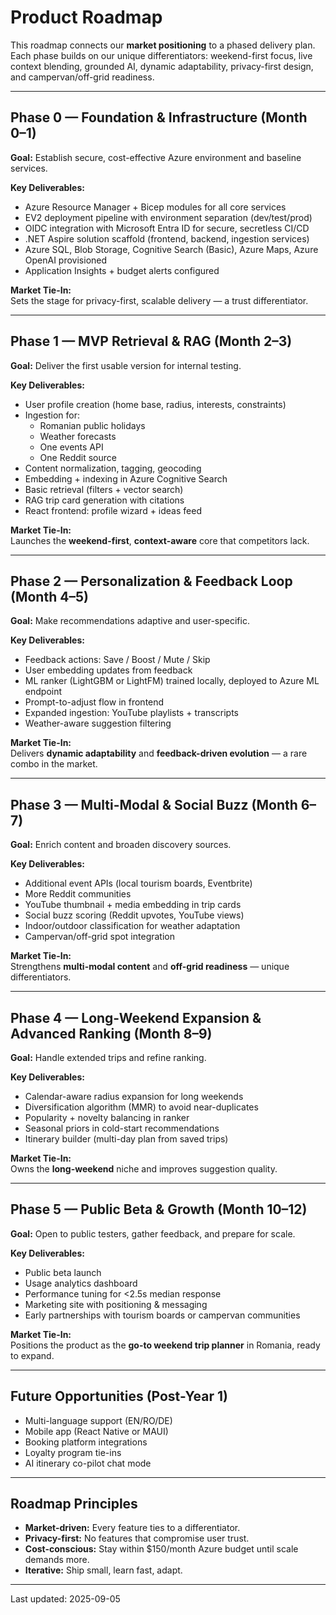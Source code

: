 # Product Roadmap

This roadmap connects our **market positioning** to a phased delivery plan.  
Each phase builds on our unique differentiators: weekend-first focus, live context blending, grounded AI, dynamic adaptability, privacy-first design, and campervan/off-grid readiness.

---

## Phase 0 — Foundation & Infrastructure (Month 0–1)

**Goal:** Establish secure, cost-effective Azure environment and baseline services.

**Key Deliverables:**

- Azure Resource Manager + Bicep modules for all core services
- EV2 deployment pipeline with environment separation (dev/test/prod)
- OIDC integration with Microsoft Entra ID for secure, secretless CI/CD
- .NET Aspire solution scaffold (frontend, backend, ingestion services)
- Azure SQL, Blob Storage, Cognitive Search (Basic), Azure Maps, Azure OpenAI provisioned
- Application Insights + budget alerts configured

**Market Tie-In:**  
Sets the stage for privacy-first, scalable delivery — a trust differentiator.

---

## Phase 1 — MVP Retrieval & RAG (Month 2–3)

**Goal:** Deliver the first usable version for internal testing.

**Key Deliverables:**

- User profile creation (home base, radius, interests, constraints)
- Ingestion for:
	- Romanian public holidays
	- Weather forecasts
	- One events API
	- One Reddit source
- Content normalization, tagging, geocoding
- Embedding + indexing in Azure Cognitive Search
- Basic retrieval (filters + vector search)
- RAG trip card generation with citations
- React frontend: profile wizard + ideas feed

**Market Tie-In:**  
Launches the **weekend-first**, **context-aware** core that competitors lack.

---

## Phase 2 — Personalization & Feedback Loop (Month 4–5)

**Goal:** Make recommendations adaptive and user-specific.

**Key Deliverables:**

- Feedback actions: Save / Boost / Mute / Skip
- User embedding updates from feedback
- ML ranker (LightGBM or LightFM) trained locally, deployed to Azure ML endpoint
- Prompt-to-adjust flow in frontend
- Expanded ingestion: YouTube playlists + transcripts
- Weather-aware suggestion filtering

**Market Tie-In:**  
Delivers **dynamic adaptability** and **feedback-driven evolution** — a rare combo in the market.

---

## Phase 3 — Multi-Modal & Social Buzz (Month 6–7)

**Goal:** Enrich content and broaden discovery sources.

**Key Deliverables:**

- Additional event APIs (local tourism boards, Eventbrite)
- More Reddit communities
- YouTube thumbnail + media embedding in trip cards
- Social buzz scoring (Reddit upvotes, YouTube views)
- Indoor/outdoor classification for weather adaptation
- Campervan/off-grid spot integration

**Market Tie-In:**  
Strengthens **multi-modal content** and **off-grid readiness** — unique differentiators.

---

## Phase 4 — Long-Weekend Expansion & Advanced Ranking (Month 8–9)

**Goal:** Handle extended trips and refine ranking.

**Key Deliverables:**

- Calendar-aware radius expansion for long weekends
- Diversification algorithm (MMR) to avoid near-duplicates
- Popularity + novelty balancing in ranker
- Seasonal priors in cold-start recommendations
- Itinerary builder (multi-day plan from saved trips)

**Market Tie-In:**  
Owns the **long-weekend** niche and improves suggestion quality.

---

## Phase 5 — Public Beta & Growth (Month 10–12)

**Goal:** Open to public testers, gather feedback, and prepare for scale.

**Key Deliverables:**

- Public beta launch
- Usage analytics dashboard
- Performance tuning for <2.5s median response
- Marketing site with positioning & messaging
- Early partnerships with tourism boards or campervan communities

**Market Tie-In:**  
Positions the product as the **go-to weekend trip planner** in Romania, ready to expand.

---

## Future Opportunities (Post-Year 1)

- Multi-language support (EN/RO/DE)
- Mobile app (React Native or MAUI)
- Booking platform integrations
- Loyalty program tie-ins
- AI itinerary co-pilot chat mode

---

## Roadmap Principles

- **Market-driven:** Every feature ties to a differentiator.
- **Privacy-first:** No features that compromise user trust.
- **Cost-conscious:** Stay within $150/month Azure budget until scale demands more.
- **Iterative:** Ship small, learn fast, adapt.

---

Last updated: 2025-09-05
